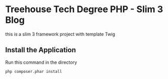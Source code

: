 # Treehouse Tech Degree PHP - Slim 3 Blog

this is a slim 3 framework project with template Twig

## Install the Application

Run this command in the directory

    php composer.phar install
